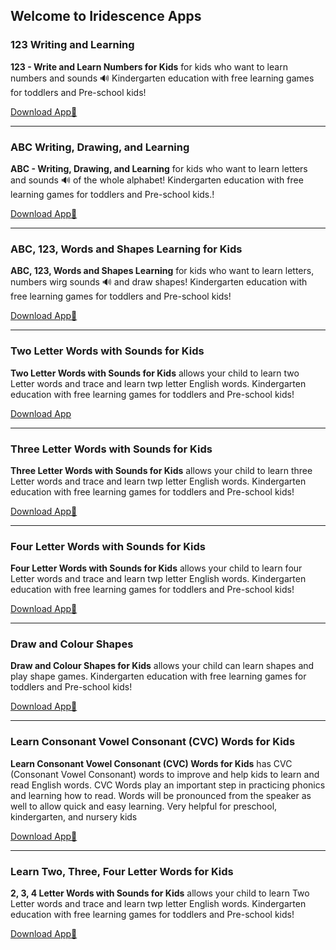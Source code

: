 ## Welcome to Iridescence Apps



### 123 Writing and Learning

**123 - Write and Learn Numbers for Kids** for kids who want to learn numbers and sounds 🔊 Kindergarten education with free learning games for toddlers and Pre-school kids!

[Download App📲](https://play.google.com/store/apps/details?id=com.iridescence.drawing.numbers)

---
###  ABC Writing, Drawing, and Learning

**ABC - Writing, Drawing, and Learning** for kids who want to learn letters and sounds 🔊 of the whole alphabet! Kindergarten education with free learning games for toddlers and Pre-school kids.!

[Download App📲](https://play.google.com/store/apps/details?id=com.iridescence.drawing.abc)

---

### ABC, 123, Words and Shapes Learning for Kids

**ABC, 123, Words and Shapes Learning** for kids who want to learn letters, numbers wirg sounds 🔊 and draw shapes! Kindergarten education with free learning games for toddlers and Pre-school kids!

[Download App📲](https://play.google.com/store/apps/details?id=com.iridescence.drawing.megaapp)

---

###  Two Letter Words with Sounds for Kids

**Two Letter Words with Sounds for Kids** allows your child to learn two Letter words and trace and learn twp letter English words. Kindergarten education with free learning games for toddlers and Pre-school kids!

[Download App](https://play.google.com/store/apps/details?id=com.iridescence.drawing.twoletter)

---
###  Three Letter Words with Sounds for Kids

**Three Letter Words with Sounds for Kids** allows your child to learn three Letter words and trace and learn twp letter English words. Kindergarten education with free learning games for toddlers and Pre-school kids!

[Download App📲](https://play.google.com/store/apps/details?id=com.iridescence.drawing.threeletter)

---
###  Four Letter Words with Sounds for Kids

**Four Letter Words with Sounds for Kids** allows your child to learn four Letter words and trace and learn twp letter English words. Kindergarten education with free learning games for toddlers and Pre-school kids!

[Download App📲](https://play.google.com/store/apps/details?id=com.iridescence.drawing.fourletter)

---

### Draw and Colour Shapes

**Draw and Colour Shapes for Kids** allows your child can learn shapes and play shape games. Kindergarten education with free learning games for toddlers and Pre-school kids!

[Download App📲](https://play.google.com/store/apps/details?id=com.iridescence.drawing.basicshapes)

---

###  Learn Consonant Vowel Consonant (CVC) Words for Kids

 **Learn Consonant Vowel Consonant (CVC) Words for Kids** has CVC (Consonant Vowel Consonant) words to improve and help kids to learn and read English words. CVC Words play an important step in practicing phonics and learning how to read. Words will be pronounced from the speaker as well to allow quick and easy learning. Very helpful for preschool, kindergarten, and nursery kids

[Download App📲](https://play.google.com/store/apps/details?id=com.iridescence.drawing.cvc)

---

###  Learn Two, Three, Four Letter Words for Kids

**2, 3, 4 Letter Words with Sounds for Kids** allows your child to learn Two Letter words and trace and learn twp letter English words. Kindergarten education with free learning games for toddlers and Pre-school kids!

[Download App📲](https://play.google.com/store/apps/details?id=com.iridescence.drawing.letterwords)

